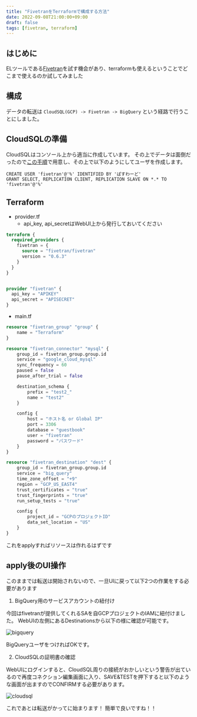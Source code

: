 ```yaml
---
title: "FivetranをTerraformで構成する方法"
date: 2022-09-08T21:00:00+09:00
draft: false
tags: [fivetran, terraform]
---
```


## はじめに
ELツールである[Fivetran](https://www.fivetran.com/)を試す機会があり、terraformも使えるということでどこまで使えるのか試してみました

## 構成

データの転送は `CloudSQL(GCP) -> Fivetran -> BigQuery` という経路で行うことにしました。

## CloudSQLの準備
CloudSQLはコンソール上から適当に作成しています。
その上でデータは面倒だったので[この手順](https://cloud.google.com/sql/docs/mysql/connect-instance-cloud-shell?hl=ja)で用意し、その上で以下のようにしてユーザを作成します。

```
CREATE USER 'fivetran'@'%' IDENTIFIED BY 'ぱすわーど'
GRANT SELECT, REPLICATION CLIENT, REPLICATION SLAVE ON *.* TO 'fivetran'@'%'
```

## Terraform

- provider.tf
  - api_key, api_secretはWebUI上から発行しておいてください
```terraform
terraform {
  required_providers {
    fivetran = {
      source = "fivetran/fivetran"
      version = "0.6.3"
    }
  }
}


provider "fivetran" {
  api_key = "APIKEY"
  api_secret = "APISECRET"
}
```

- main.tf
```terraform
resource "fivetran_group" "group" {
    name = "Terraform"
}

resource "fivetran_connector" "mysql" {
    group_id = fivetran_group.group.id
    service = "google_cloud_mysql"
    sync_frequency = 60
    paused = false
    pause_after_trial = false

    destination_schema {
        prefix = "test2_"
        name = "test2"
    }

    config {
        host = "ホスト名 or Global IP"
        port = 3306
        database = "guestbook"
        user = "fivetran"
        password = "パスワード"
    }
}

resource "fivetran_destination" "dest" {
    group_id = fivetran_group.group.id
    service = "big_query"
    time_zone_offset = "+9"
    region = "GCP_US_EAST4"
    trust_certificates = "true"
    trust_fingerprints = "true"
    run_setup_tests = "true"

    config {
        project_id = "GCPのプロジェクトID"
        data_set_location = "US"
    }
}
```

これをapplyすればリソースは作れるはずです

## apply後のUI操作
このままでは転送は開始されないので、一旦UIに戻って以下2つの作業をする必要があります

1. BigQuery用のサービスアカウントの紐付け

今回はfivetranが提供してくれるSAを自GCPプロジェクトのIAMに紐付けました。
WebUIの左側にあるDestinationsから以下の様に確認が可能です。

![bigquery](/images/bigquery.png)

BigQueryユーザをつければOKです。

2. CloudSQLの証明書の確認

WebUIにログインすると、CloudSQL周りの接続がおかしいという警告が出ているので再度コネクション編集画面に入り、SAVE&TESTを押下すると以下のような画面が出ますのでCONFIRMする必要があります。

![cloudsql](/images/fivetran.png)


これであとは転送がかってに始まります！
簡単で良いですね！！
